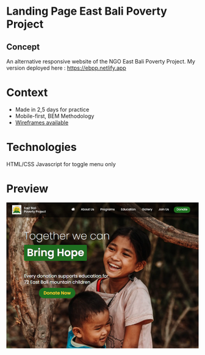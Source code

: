 # Landing Page East Bali Poverty Project

## Concept
An alternative responsive website of the NGO East Bali Poverty Project.
My version deployed here : https://ebpp.netlify.app

# Context
* Made in 2,5 days for practice
* Mobile-first, BEM Methodology
* [Wireframes available](https://whimsical.com/ebpp-Xqt8cjmcwYrKjsxFxnKew5)

# Technologies
HTML/CSS
Javascript for toggle menu only

# Preview
![ebpp](https://github.com/kamilduvert/ebpp/blob/master/Capture.PNG)

